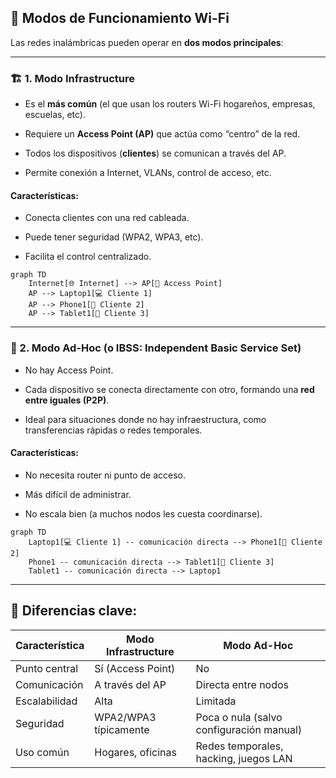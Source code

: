 
## 🧩 Modos de Funcionamiento Wi-Fi

Las redes inalámbricas pueden operar en **dos modos principales**:

---

### 🏗️ 1. **Modo Infrastructure**

- Es el **más común** (el que usan los routers Wi-Fi hogareños, empresas, escuelas, etc).
    
- Requiere un **Access Point (AP)** que actúa como “centro” de la red.
    
- Todos los dispositivos (**clientes**) se comunican a través del AP.
    
- Permite conexión a Internet, VLANs, control de acceso, etc.
    

#### Características:

- Conecta clientes con una red cableada.
    
- Puede tener seguridad (WPA2, WPA3, etc).
    
- Facilita el control centralizado.
    

```mermaid
graph TD
    Internet[🌐 Internet] --> AP[📡 Access Point]
    AP --> Laptop1[💻 Cliente 1]
    AP --> Phone1[📱 Cliente 2]
    AP --> Tablet1[📲 Cliente 3]
```

---

### 🤝 2. **Modo Ad-Hoc (o IBSS: Independent Basic Service Set)**

- No hay Access Point.
    
- Cada dispositivo se conecta directamente con otro, formando una **red entre iguales (P2P)**.
    
- Ideal para situaciones donde no hay infraestructura, como transferencias rápidas o redes temporales.
    

#### Características:

- No necesita router ni punto de acceso.
    
- Más difícil de administrar.
    
- No escala bien (a muchos nodos les cuesta coordinarse).
    

```mermaid
graph TD
    Laptop1[💻 Cliente 1] -- comunicación directa --> Phone1[📱 Cliente 2]
    Phone1 -- comunicación directa --> Tablet1[📲 Cliente 3]
    Tablet1 -- comunicación directa --> Laptop1
```

---

## 📌 Diferencias clave:

|Característica|Modo Infrastructure|Modo Ad-Hoc|
|---|---|---|
|Punto central|Sí (Access Point)|No|
|Comunicación|A través del AP|Directa entre nodos|
|Escalabilidad|Alta|Limitada|
|Seguridad|WPA2/WPA3 típicamente|Poca o nula (salvo configuración manual)|
|Uso común|Hogares, oficinas|Redes temporales, hacking, juegos LAN|
